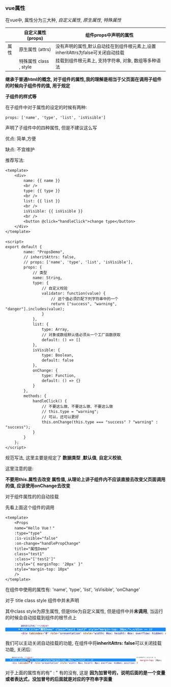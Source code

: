 ### vue属性

在vue中, 属性分为三大种, *自定义属性*, *原生属性*, *特殊属性*

|      | 自定义属性(props)       | 组件props中声明的属性                                        |
| ---- | ----------------------- | ------------------------------------------------------------ |
| 属性 | 原生属性 (attrs)        | 没有声明的属性,默认自动挂在到组件根元素上,设置inheritAttrs为false可关闭自动挂载 |
|      | 特殊属性 class ,  style | 挂载到组件根元素上, 支持字符串, 对象, 数组等多种语法         |

**继承于普通html的概念, 对于组件的属性,我的理解是相当于父页面在调用子组件的时候向子组件传的值, 用于规定**

**子组件的样式等**



在子组件中对于属性的设定的时候有两种:

```vue
props: ['name', 'type', 'list', 'isVisible']
```

声明了子组件中的四种属性, 但是不建议这么写

优点: 简单,方便

缺点: 不宜维护



推荐写法:

```vue
<template>
    <div>
        name: {{ name }}
        <br />
        type: {{ type }}
        <br />
        list: {{ list }}
        <br />
        isVisible: {{ isVisible }}
        <br />
        <button @click="handleClick">change type</button>
    </div>
</template>

<script>
export default {
        name: "PropsDemo",
        // inheritAttrs: false,
        // props: ['name', 'type', 'list', 'isVisible'],
        props: {
            // 类型
            name: String,
            type: {
                // 自定义校验
                validator: function(value) {
                    // 这个值必须匹配下列字符串中的一个
                    return ["success", "warning", "danger"].includes(value);
                }
            },
            list: {
                type: Array,
                // 对象或数组默认值必须从一个工厂函数获取
                default: () => []
            },
            isVisible: {
                type: Boolean,
                default: false
            },
            onChange: {
                type: Function,
                default: () => {}
            }
        },
        methods: {
            handleClick() {
                // 不要这么做、不要这么做、不要这么做
                // this.type = "warning";
                // 可以，还可以更好
                this.onChange(this.type === "success" ? "warning" : "success");
            }
        }
    };
</script>
```

规范写法, 这里主要是规定了 **数据类型** ,**默认值**, **自定义校验**, 

这里注意的是:

**不要用this.属性去改变 属性值, 从理论上讲子组件内不应该直接去改变父页面调用的值, 应该使用onChange去改变**



对于组件属性的的自动挂载

先看上面这个组件的调用

```vue
<template>
    <Props
    name="Hello Vue！"
    :type="type"
    :is-visible="false"
    :on-change="handlePropChange"
    title="属性Demo"
    class="test1"
    :class="['test2']"
    :style="{ marginTop: '20px' }"
    style="margin-top: 10px"
    />
</template>
```

 在组件中使用的属性有:  'name',  'type',  'list',  'isVisible', 'onChange'

对于 title class style 组件中并未声明

其中class style为原生属性, 但是title为自定义属性, 但是组件中并**未调用**, 当运行的时候会自动挂载到组件的根节点上

![自动挂载](./自动挂载.png)

我们可以主动关闭自动挂载的功能, 在组件中将**inheritAttrs: false**可以关闭挂载功能, 关闭后:

![关闭自动挂载](./关闭自动挂载.png)



对于上面的属性有的有"  : " 有的没有, 这是 **因为加冒号的，说明后面的是一个变量或者表达式，没加冒号的后面就是对应的字符串字面量**

[Class 与 Style 绑定]: https://cn.vuejs.org/v2/guide/class-and-style.html	"官方文档"

